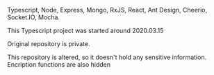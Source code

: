 Typescript, Node, Express, Mongo, RxJS, React, Ant Design, Cheerio, Socket.IO, Mocha.

This Typescript project was started around 2020.03.15

Original repository is private.

This repository is altered, so it doesn't hold any sensitive information.
Encription functions are also hidden
